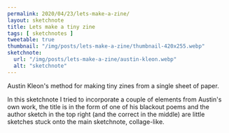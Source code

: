```yaml
---
permalink: 2020/04/23/lets-make-a-zine/
layout: sketchnote
title: Lets make a tiny zine
tags: [ sketchnotes ]
tweetable: true
thumbnail: "/img/posts/lets-make-a-zine/thumbnail-420x255.webp"
sketchnote:
  url: "/img/posts/lets-make-a-zine/austin-kleon.webp"
  alt: "sketchnote"
---
```


Austin Kleon's method for making tiny zines from a single sheet of paper.

In this sketchnote I tried to incorporate a couple of elements from Austin's own work, 
the title is in the form of one of his blackout poems and the author sketch in the 
top right (and the correct in the middle) are little sketches stuck onto the main 
sketchnote, collage-like.
